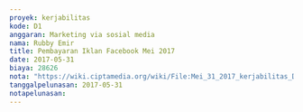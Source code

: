 ```yaml
---
proyek: kerjabilitas
kode: D1
anggaran: Marketing via sosial media
nama: Rubby Emir
title: Pembayaran Iklan Facebook Mei 2017
date: 2017-05-31
biaya: 28626
nota: "https://wiki.ciptamedia.org/wiki/File:Mei_31_2017_kerjabilitas_D1_iklan_fb_bulan_mei_rubby950.jpg"
tanggalpelunasan: 2017-05-31
notapelunasan:
---
```

